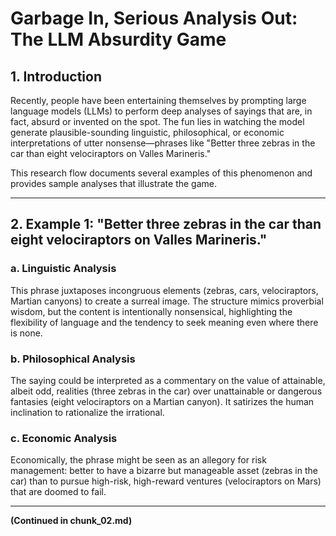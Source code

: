 # Garbage In, Serious Analysis Out: The LLM Absurdity Game

## 1. Introduction
Recently, people have been entertaining themselves by prompting large language models (LLMs) to perform deep analyses of sayings that are, in fact, absurd or invented on the spot. The fun lies in watching the model generate plausible-sounding linguistic, philosophical, or economic interpretations of utter nonsense—phrases like "Better three zebras in the car than eight velociraptors on Valles Marineris."

This research flow documents several examples of this phenomenon and provides sample analyses that illustrate the game.

---

## 2. Example 1: "Better three zebras in the car than eight velociraptors on Valles Marineris."

### a. Linguistic Analysis
This phrase juxtaposes incongruous elements (zebras, cars, velociraptors, Martian canyons) to create a surreal image. The structure mimics proverbial wisdom, but the content is intentionally nonsensical, highlighting the flexibility of language and the tendency to seek meaning even where there is none.

### b. Philosophical Analysis
The saying could be interpreted as a commentary on the value of attainable, albeit odd, realities (three zebras in the car) over unattainable or dangerous fantasies (eight velociraptors on a Martian canyon). It satirizes the human inclination to rationalize the irrational.

### c. Economic Analysis
Economically, the phrase might be seen as an allegory for risk management: better to have a bizarre but manageable asset (zebras in the car) than to pursue high-risk, high-reward ventures (velociraptors on Mars) that are doomed to fail.

---

**(Continued in chunk_02.md)**
